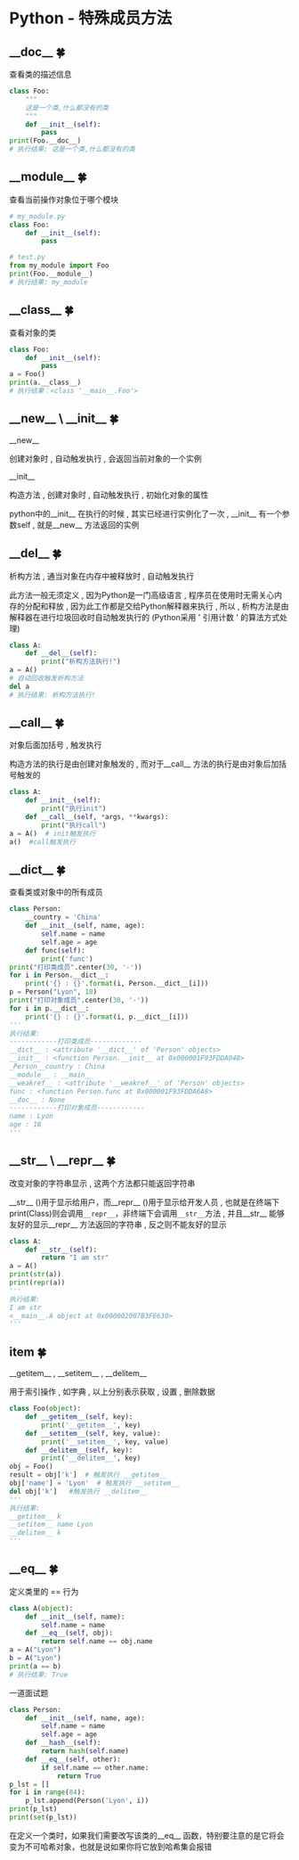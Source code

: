 # Python - 特殊成员方法

## \_\_doc\_\_   🍀

查看类的描述信息

```python
class Foo:
    """
    这是一个类,什么都没有的类
    """
    def __init__(self):
        pass
print(Foo.__doc__)
# 执行结果: 这是一个类,什么都没有的类
```

## \_\_module\_\_  🍀

查看当前操作对象位于哪个模块

```python
# my_module.py
class Foo:
    def __init__(self):
        pass
```

```python
# test.py
from my_module import Foo
print(Foo.__module__)
# 执行结果: my_module
```

## \_\_class\_\_  🍀

查看对象的类

```python
class Foo:
    def __init__(self):
        pass
a = Foo()
print(a.__class__)
# 执行结果：<class '__main__.Foo'>
```

## \_\_new\_\_  \  \_\_init\_\_  🍀

\_\_new\_\_

创建对象时 , 自动触发执行 , 会返回当前对象的一个实例 

\_\_init\_\_ 

构造方法 , 创建对象时 , 自动触发执行 , 初始化对象的属性

python中的\_\_init\_\_ 在执行的时候 , 其实已经进行实例化了一次 , \_\_init\_\_ 有一个参数self , 就是\_\_new\_\_ 方法返回的实例

## \_\_del\_\_  🍀

析构方法 , 通当对象在内存中被释放时 , 自动触发执行

此方法一般无须定义 , 因为Python是一门高级语言 , 程序员在使用时无需关心内存的分配和释放 , 因为此工作都是交给Python解释器来执行 , 所以 , 析构方法是由解释器在进行垃圾回收时自动触发执行的 (Python采用 ' 引用计数 ' 的算法方式处理)

```python
class A:
    def __del__(self):
        print("析构方法执行!")
a = A()
# 自动回收触发析构方法
del a
# 执行结果: 析构方法执行!
```

## \_\_call\_\_   🍀

对象后面加括号 , 触发执行

构造方法的执行是由创建对象触发的 , 而对于\_\_call\_\_ 方法的执行是由对象后加括号触发的

```python
class A:
    def __init__(self):
        print("执行init")
    def __call__(self, *args, **kwargs):
        print("执行call")
a = A()  # init触发执行
a()  #call触发执行
```

## \_\_dict\_\_  🍀

查看类或对象中的所有成员

```python
class Person:
    __country = 'China'
    def __init__(self, name, age):
        self.name = name
        self.age = age
    def func(self):
        print('func')
print("打印类成员".center(30, '-'))
for i in Person.__dict__:
    print('{} : {}'.format(i, Person.__dict__[i]))
p = Person("Lyon", 18)
print("打印对象成员".center(30, '-'))
for i in p.__dict__:
    print('{} : {}'.format(i, p.__dict__[i]))
'''
执行结果:
------------打印类成员-------------
__dict__ : <attribute '__dict__' of 'Person' objects>
__init__ : <function Person.__init__ at 0x000001F93FDDA048>
_Person__country : China
__module__ : __main__
__weakref__ : <attribute '__weakref__' of 'Person' objects>
func : <function Person.func at 0x000001F93FDDA6A8>
__doc__ : None
------------打印对象成员------------
name : Lyon
age : 18
'''
```

## \_\_str\_\_  \  \_\_repr\_\_  🍀

改变对象的字符串显示 , 这两个方法都只能返回字符串

\_\_str\_\_ ()用于显示给用户，而\_\_repr\_\_ ()用于显示给开发人员 , 也就是在终端下print(Class)则会调用`__repr__`，非终端下会调用`__str__`方法 , 并且\_\_str\_\_ 能够友好的显示\_\_repr\_\_ 方法返回的字符串 , 反之则不能友好的显示

```python
class A:
    def __str__(self):
        return "I am str"
a = A()
print(str(a))
print(repr(a))
'''
执行结果:
I am str
<__main__.A object at 0x000002007B3FE630>
'''
```

## item  🍀

\_\_getitem\_\_ , \_\_setitem\_\_ , \_\_delitem\_\_

用于索引操作 , 如字典 , 以上分别表示获取 , 设置 , 删除数据

```python
class Foo(object):
    def __getitem__(self, key):
        print('__getitem__', key)
    def __setitem__(self, key, value):
        print('__setitem__', key, value)
    def __delitem__(self, key):
        print('__delitem__', key)
obj = Foo()
result = obj['k']  # 触发执行 __getitem__
obj['name'] = 'Lyon'  # 触发执行 __setitem__
del obj['k']   #触发执行 __delitem__
'''
执行结果:
__getitem__ k
__setitem__ name Lyon
__delitem__ k
'''
```

## \_\_eq\_\_  🍀

定义类里的 == 行为

```python
class A(object):
    def __init__(self, name):
        self.name = name
    def __eq__(self, obj):
        return self.name == obj.name
a = A("Lyon")
b = A("Lyon")
print(a == b)
# 执行结果: True
```

一道面试题

```python
class Person:
    def __init__(self, name, age):
        self.name = name
        self.age = age
    def __hash__(self):
        return hash(self.name)
    def __eq__(self, other):
        if self.name == other.name:
            return True
p_lst = []
for i in range(84):
    p_lst.append(Person('Lyon', i))
print(p_lst)
print(set(p_lst))
```

在定义一个类时，如果我们需要改写该类的\_\_eq\_\_ 函数，特别要注意的是它将会变为不可哈希对象，也就是说如果你将它放到哈希集会报错